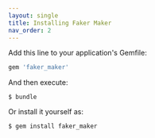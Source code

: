 ```yaml
---
layout: single
title: Installing Faker Maker
nav_order: 2
---
```


Add this line to your application's Gemfile:

```ruby
gem 'faker_maker'
```

And then execute:

    $ bundle

Or install it yourself as:

    $ gem install faker_maker
